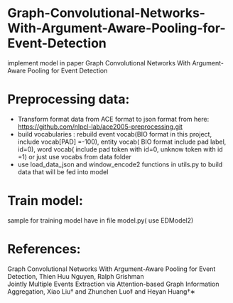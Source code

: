 # Graph-Convolutional-Networks-With-Argument-Aware-Pooling-for-Event-Detection
implement model in paper Graph Convolutional Networks With Argument-Aware Pooling for Event Detection

# Preprocessing data:
- Transform format data from ACE format to json format from here: https://github.com/nlpcl-lab/ace2005-preprocessing.git
- build vocabularies : rebuild event vocab(BIO format in this project, include vocab[PAD] =-100), entity vocab( BIO format include pad label, id=0), word vocab( include pad token with id=0, unknow token with id =1) or just use vocabs from data folder
- use load_data_json and window_encode2 functions in utils.py to build data that will be fed into model
# Train model:
 sample for training model have in file model.py( use EDModel2)
 
 # References: 
Graph Convolutional Networks With Argument-Aware Pooling for Event Detection, 
Thien Huu Nguyen, Ralph Grishman<br>
Jointly Multiple Events Extraction via Attention-based Graph Information Aggregation, 
Xiao Liu† and Zhunchen Luo‡ and Heyan Huang†∗
